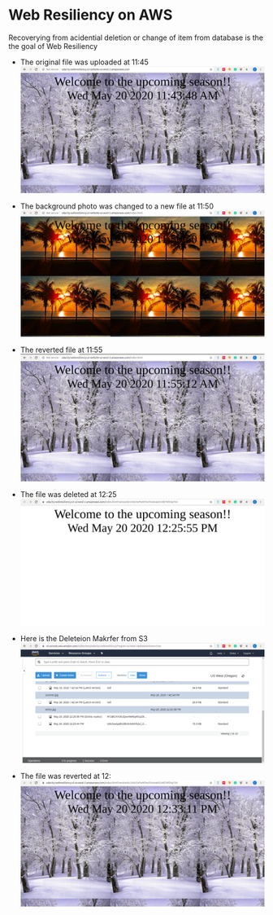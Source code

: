 # Web Resiliency on AWS
Recoverying from acidential deletion or change of item from database is the the goal of Web Resiliency

* The original file was uploaded at 11:45 <br/>
![Original File upload at 11:45](https://github.com/eedygreen/Recoverability-In-AWS/blob/master/Web%20Resiliency/s3_original.png)

* The background photo was changed to a new file at 11:50 <br/>
![New File uploaded at 11:50](https://github.com/eedygreen/Recoverability-In-AWS/blob/master/Web%20Resiliency/s3_season.png)

* The reverted file at 11:55 <br/>
![Reverted File at 11:55](https://github.com/eedygreen/Recoverability-In-AWS/blob/master/Web%20Resiliency/s3_season_revert.png)

* The file was deleted at 12:25 <br/>
![File Deleted at 12:25](https://github.com/eedygreen/Recoverability-In-AWS/blob/master/Web%20Resiliency/s3_deletion.png)

* Here is the Deleteion Makrfer from S3 <br/>
![Deletion Marker at 12:25](https://github.com/eedygreen/Recoverability-In-AWS/blob/master/Web%20Resiliency/s3_deletion_marker.png)

* The file was reverted at 12: <br/>
![Reverted Delete File at 12:33](https://github.com/eedygreen/Recoverability-In-AWS/blob/master/Web%20Resiliency/s3_deletion_revert.png)
